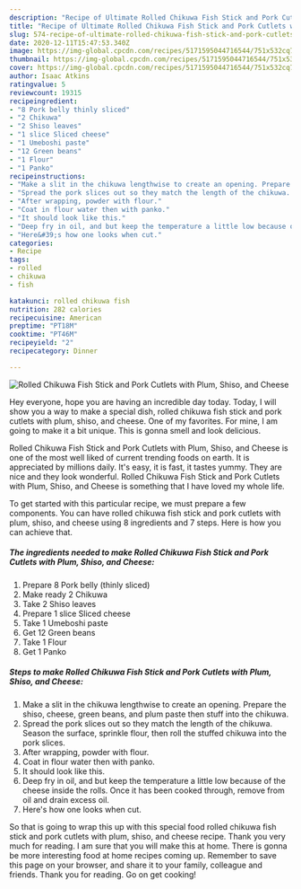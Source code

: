 ```yaml
---
description: "Recipe of Ultimate Rolled Chikuwa Fish Stick and Pork Cutlets with Plum, Shiso, and Cheese"
title: "Recipe of Ultimate Rolled Chikuwa Fish Stick and Pork Cutlets with Plum, Shiso, and Cheese"
slug: 574-recipe-of-ultimate-rolled-chikuwa-fish-stick-and-pork-cutlets-with-plum-shiso-and-cheese
date: 2020-12-11T15:47:53.340Z
image: https://img-global.cpcdn.com/recipes/5171595044716544/751x532cq70/rolled-chikuwa-fish-stick-and-pork-cutlets-with-plum-shiso-and-cheese-recipe-main-photo.jpg
thumbnail: https://img-global.cpcdn.com/recipes/5171595044716544/751x532cq70/rolled-chikuwa-fish-stick-and-pork-cutlets-with-plum-shiso-and-cheese-recipe-main-photo.jpg
cover: https://img-global.cpcdn.com/recipes/5171595044716544/751x532cq70/rolled-chikuwa-fish-stick-and-pork-cutlets-with-plum-shiso-and-cheese-recipe-main-photo.jpg
author: Isaac Atkins
ratingvalue: 5
reviewcount: 19315
recipeingredient:
- "8 Pork belly thinly sliced"
- "2 Chikuwa"
- "2 Shiso leaves"
- "1 slice Sliced cheese"
- "1 Umeboshi paste"
- "12 Green beans"
- "1 Flour"
- "1 Panko"
recipeinstructions:
- "Make a slit in the chikuwa lengthwise to create an opening. Prepare the shiso, cheese, green beans, and plum paste then stuff into the chikuwa."
- "Spread the pork slices out so they match the length of the chikuwa. Season the surface, sprinkle flour, then roll the stuffed chikuwa into the pork slices."
- "After wrapping, powder with flour."
- "Coat in flour water then with panko."
- "It should look like this."
- "Deep fry in oil, and but keep the temperature a little low because of the cheese inside the rolls. Once it has been cooked through, remove from oil and drain excess oil."
- "Here&#39;s how one looks when cut."
categories:
- Recipe
tags:
- rolled
- chikuwa
- fish

katakunci: rolled chikuwa fish 
nutrition: 282 calories
recipecuisine: American
preptime: "PT18M"
cooktime: "PT46M"
recipeyield: "2"
recipecategory: Dinner

---
```



![Rolled Chikuwa Fish Stick and Pork Cutlets with Plum, Shiso, and Cheese](https://img-global.cpcdn.com/recipes/5171595044716544/751x532cq70/rolled-chikuwa-fish-stick-and-pork-cutlets-with-plum-shiso-and-cheese-recipe-main-photo.jpg)

Hey everyone, hope you are having an incredible day today. Today, I will show you a way to make a special dish, rolled chikuwa fish stick and pork cutlets with plum, shiso, and cheese. One of my favorites. For mine, I am going to make it a bit unique. This is gonna smell and look delicious.

Rolled Chikuwa Fish Stick and Pork Cutlets with Plum, Shiso, and Cheese is one of the most well liked of current trending foods on earth. It is appreciated by millions daily. It's easy, it is fast, it tastes yummy. They are nice and they look wonderful. Rolled Chikuwa Fish Stick and Pork Cutlets with Plum, Shiso, and Cheese is something that I have loved my whole life.




To get started with this particular recipe, we must prepare a few components. You can have rolled chikuwa fish stick and pork cutlets with plum, shiso, and cheese using 8 ingredients and 7 steps. Here is how you can achieve that.

<!--inarticleads1-->

##### The ingredients needed to make Rolled Chikuwa Fish Stick and Pork Cutlets with Plum, Shiso, and Cheese:

1. Prepare 8 Pork belly (thinly sliced)
1. Make ready 2 Chikuwa
1. Take 2 Shiso leaves
1. Prepare 1 slice Sliced cheese
1. Take 1 Umeboshi paste
1. Get 12 Green beans
1. Take 1 Flour
1. Get 1 Panko




<!--inarticleads2-->

##### Steps to make Rolled Chikuwa Fish Stick and Pork Cutlets with Plum, Shiso, and Cheese:

1. Make a slit in the chikuwa lengthwise to create an opening. Prepare the shiso, cheese, green beans, and plum paste then stuff into the chikuwa.
1. Spread the pork slices out so they match the length of the chikuwa. Season the surface, sprinkle flour, then roll the stuffed chikuwa into the pork slices.
1. After wrapping, powder with flour.
1. Coat in flour water then with panko.
1. It should look like this.
1. Deep fry in oil, and but keep the temperature a little low because of the cheese inside the rolls. Once it has been cooked through, remove from oil and drain excess oil.
1. Here&#39;s how one looks when cut.




So that is going to wrap this up with this special food rolled chikuwa fish stick and pork cutlets with plum, shiso, and cheese recipe. Thank you very much for reading. I am sure that you will make this at home. There is gonna be more interesting food at home recipes coming up. Remember to save this page on your browser, and share it to your family, colleague and friends. Thank you for reading. Go on get cooking!
